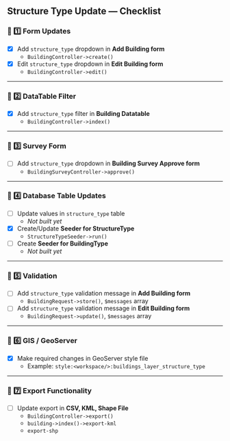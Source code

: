 ## **Structure Type Update — Checklist**

### 📌 1️⃣ Form Updates

* [X] Add `structure_type` dropdown in **Add Building form**
  * `BuildingController->create()`
* [X] Edit `structure_type` dropdown in **Edit Building form**
  * `BuildingController->edit()`

---

### 📌 2️⃣ DataTable Filter

* [X] Add `structure_type` filter in **Building Datatable**
  * `BuildingController->index()`

---

### 📌 3️⃣ Survey Form

* [ ] Add `structure_type` dropdown in **Building Survey Approve form**
  * `BuildingSurveyController->approve()`

---

### 📌 4️⃣ Database Table Updates

* [ ] Update values in `structure_type` table
  * *Not built yet*
* [X] Create/Update **Seeder for StructureType**
  * `StructureTypeSeeder->run()`
* [ ] Create **Seeder for BuildingType**
  * *Not built yet*

---

### 📌 5️⃣ Validation

* [ ] Add `structure_type` validation message in **Add Building form**
  * `BuildingRequest->store()`, `$messages` array
* [ ] Add `structure_type` validation message in **Edit Building form**
  * `BuildingRequest->update()`, `$messages` array

---

### 📌 6️⃣ GIS / GeoServer

* [X] Make required changes in GeoServer style file
  * Example: `style:<workspace/>:buildings_layer_structure_type`

---

### 📌 7️⃣ Export Functionality

* [ ] Update export in **CSV, KML, Shape File**
  * `BuildingController->export()`
  * `building->index()->export-kml`
  * `export-shp`
